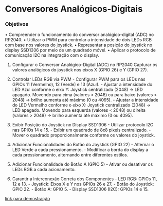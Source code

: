 # Conversores Analógicos-Digitais

### Objetivos 
• Compreender o funcionamento do conversor analógico-digital (ADC) no RP2040. 
• Utilizar o PWM para controlar a intensidade de dois LEDs RGB com base nos valores do joystick. 
• Representar a posição do joystick no display SSD1306 por meio de um quadrado móvel. 
• Aplicar o protocolo de comunicação I2C na integração com o display.


1. Configurar o Conversor Analógico-Digital (ADC) no RP2040
        Capturar os valores analógicos do joystick nos eixos X (GPIO 26) e Y (GPIO 27).

2. Controlar LEDs RGB via PWM
        - Configurar PWM para os LEDs nas GPIOs 11 (Vermelho), 12 (Verde) e 13 (Azul).
        - Ajustar a intensidade do LED Azul conforme o eixo Y:
            Joystick centralizado (2048) → LED apagado.
            Movendo para cima (valores < 2048) ou para baixo (valores > 2048) → brilho aumenta até máximo (0 ou 4095).
        - Ajustar a intensidade do LED Vermelho conforme o eixo X:
            Joystick centralizado (2048) → LED apagado.
            Movendo para esquerda (valores < 2048) ou direita (valores > 2048) → brilho aumenta até máximo (0 ou 4095).

3. Exibir Posição do Joystick no Display SSD1306
        - Utilizar protocolo I2C nas GPIOs 14 e 15.
        - Exibir um quadrado de 8x8 pixels centralizado.
        - Mover o quadrado proporcionalmente conforme os valores do joystick.

4. Adicionar Funcionalidades do Botão do Joystick (GPIO 22)
        - Alternar o LED Verde a cada pressionamento.
        - Modificar a borda do display a cada pressionamento, alternando entre diferentes estilos.

5. Adicionar Funcionalidade do Botão A (GPIO 5)
        - Ativar ou desativar os LEDs RGB a cada acionamento.

6. Garantir a Interconexão Correta dos Componentes
        - LED RGB: GPIOs 11, 12 e 13.
        - Joystick: Eixos X e Y nos GPIOs 26 e 27.
        - Botão do Joystick: GPIO 22.
        - Botão A: GPIO 5.
        - Display SSD1306 (I2C): GPIOs 14 e 15.

[link para demostração]()
